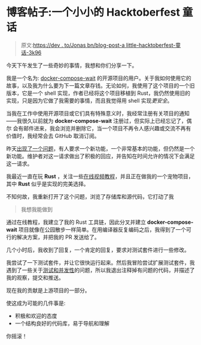 # 博客帖子:一个小小的 Hacktoberfest 童话

> 原文:[https://dev . to/Jonas bn/blog-post-a little-hacktoberfest-童话-3k96](https://dev.to/jonasbn/blog-post-a-little-hacktoberfest-fairytale-3k96)

今天下午发生了一些奇妙的事情，我想和你们分享一下。

我是一个名为: [docker-compose-wait](https://github.com/ufoscout/docker-compose-wait/issues/6) 的开源项目的用户。关于我如何使用它的故事，以及我为什么要为下一篇文章存钱。无论如何，我使用了这个项目的一个旧版本，它是一个 shell 实现，作者已经将这个项目移植到 Rust，我仍然使用旧的实现，只是因为它做了我需要的事情，而且我觉得用 shell 实现*更安全*。

当我在工作中使用开源项目或它们具有特殊意义时，我经常注册有关项目的通知——我很久以前就为 **docker-compose-wait** 注册过，但实际上已经忘记了，偶尔
会有邮件进来，我会浏览并删除它，当一个项目不再令人感兴趣或交流不再有价值时，我经常会去 GitHub 取消订阅。

昨天[出现了一个问题](https://github.com/ufoscout/docker-compose-wait/issues/6)，有人要求一个新功能，一个非常基本的功能，但仍然是一个新功能。维护者对这一请求做出了积极的回应，并告知在时间允许的情况下会满足这一请求。

我最近一直在玩 **Rust** ，关注一些[在线视频教程](https://www.manning.com/livevideo/rust-in-motion)，并且正在做我的一个宠物项目，其中 **Rust** 似乎是实现的完美选择。

不知何故，我重新打开了这个问题，浏览了存储库和源代码，它打动了我

> 我想我能做到

通过在线教程，我建立了我的 Rust 工具链，因此分叉并建立 **docker-compose-wait** 项目就像在公园散步一样简单。在用编译器反复编码之后，我得到了一个可行的解决方案，并把我的 PR 发送给了。

几个小时后，我收到了回复，一个肯定的回复，要求对测试套件进行一些修改。

我尝试了一下测试套件，并让它很快运行起来。然后我冒险尝试扩展测试套件，我遇到了一些关于[测试和并发性](https://doc.rust-lang.org/stable/book/2018-edition/ch11-02-running-tests.html)的问题，所以我退出注释掉有问题的代码，并描述了我的观察，提交和推送。

现在我的贡献是上游项目的一部分。

使这成为可能的几件事是:

*   积极和欢迎的态度
*   一个结构良好的代码库，易于导航和理解

你摇滚！